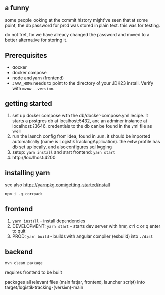 ## a funny
some people looking at the commit history might've seen that at some point, the db password for prod was stored in plain text.
this was for testing.

do not fret, for we have already changed the password and moved to a better alternative for storing it.

## Prerequisites

- docker
- docker compose
- node and yarn (frontend)
- `JAVA_HOME` needs to point to the directory of your JDK23 install. Verify with `mvnw --version`.

## getting started
1. set up docker compose with the db/docker-compose.yml recipe. it starts a postgres db at localhost:5432, and an adminer instance at localhost:23646.
credentials to the db can be found in the yml file as well
2. run the launch config from idea, found in .run. it should be imported automatically (name is LogistikTrackingApplication).
the entw profile has db set up locally, and also configures sql logging 
3. setup: `yarn install` and start frontend: `yarn start`
4. http://localhost:4200

## installing yarn
see also https://yarnpkg.com/getting-started/install

`npm i -g corepack`

## frontend
1. `yarn install` - install dependencies
2. DEVELOPMENT: `yarn start` - starts dev server with hmr, ctrl c or q enter to quit
3. PROD: `yarn build` - builds with angular compiler (esbuild) into `./dist`

## backend
`mvn clean package`

requires frontend to be built

packages all relevant files (main fatjar, frontend, launcher script) into target/logistik-tracking-(version)-main